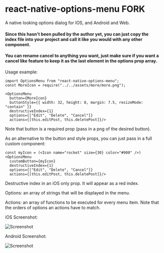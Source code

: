# react-native-options-menu FORK
A native looking options dialog for IOS, and Android and Web.

#### Since this hasn't been pulled by the author yet, you can just copy the index file into your project and call it like you would with any other component.

#### You can rename cancel to anything you want, just make sure if you want a cancel like feature to keep it as the last element in the options prop array.

Usage example: 

    import OptionsMenu from "react-native-options-menu";
    const MoreIcon = require("../../assets/more/more.png");

    <OptionsMenu
      button={MoreIcon}
      buttonStyle={{ width: 32, height: 8, margin: 7.5, resizeMode: "contain" }}
      destructiveIndex={1}
      options={["Edit", "Delete", "Cancel"]}
      actions={[this.editPost, this.deletePost]}/>
                           
                           
Note that button is a required prop (pass in a png of the desired button).

As an alternative to the button and style props, you can just pass in a full custom component: 


    const myIcon = (<Icon name="rocket" size={30} color="#900" />)
    <OptionsMenu
      customButton={myIcon}
      destructiveIndex={1}
      options={["Edit", "Delete", "Cancel"]}
      actions={[this.editPost, this.deletePost]}/>


Destructive index in an iOS only prop. It will appear as a red index. 

Options: an array of strings that will be displayed in the menu.

Actions: an array of functions to be executed for every menu item. Note that the orders of options an actions have to match.


iOS Screenshot: 

![Screenshot](ios_screenshot.png)

Android Screenshot:

![Screenshot](android_screenshot.png)

